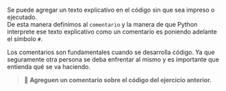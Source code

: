 Se puede agregar un texto explicativo en el código sin que sea impreso o ejecutado.<br>
De esta manera definimos al `comentario` y la manera de que Python interprete ese texto explicativo como un comentario es poniendo adelante el símbolo `#`. 
<br>

Los comentarios son fundamentales cuando se desarrolla código. Ya que seguramente otra persona se deba enfrentar al mismo y es importante que entienda qué se va haciendo.<br>


> :memo: **Agreguen un comentario sobre el código del ejercicio anterior.**
